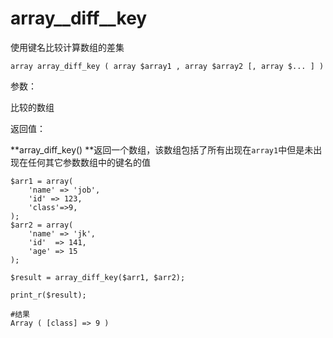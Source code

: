 # array\_\_diff\_\_key

使用键名比较计算数组的差集

```
array array_diff_key ( array $array1 , array $array2 [, array $... ] )
```

参数：

比较的数组

返回值：

**array\_diff\_key\(\) **返回一个数组，该数组包括了所有出现在`array1`中但是未出现在任何其它参数数组中的键名的值

```
$arr1 = array(
    'name' => 'job',
    'id' => 123,
    'class'=>9,
);
$arr2 = array(
    'name' => 'jk',
    'id'  => 141,
    'age' => 15
);

$result = array_diff_key($arr1, $arr2);

print_r($result);

#结果
Array ( [class] => 9 )
```



